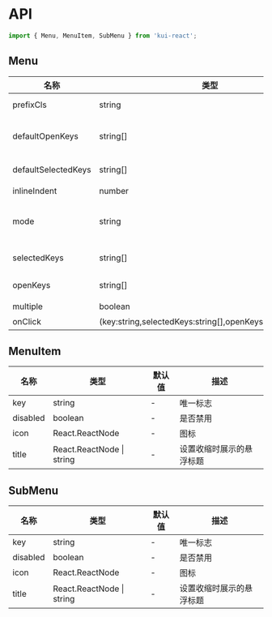 # API

```jsx
import { Menu, MenuItem, SubMenu } from 'kui-react';
```

## Menu

| 名称                | 类型                                                       | 默认值   | 描述                                                              |
| ------------------- | ---------------------------------------------------------- | -------- | ----------------------------------------------------------------- |
| prefixCls           | string                                                     | k-menu   | 组件样式名                                                        |
| defaultOpenKeys     | string[]                                                   | -        | 初始展开 SubMenu 菜单项 key 数组                                  |
| defaultSelectedKeys | string[]                                                   | -        | 初始选中菜单项 key 数组                                           |
| inlineIndent        | number                                                     | 24       | 菜单缩进宽度                                                      |
| mode                | string                                                     | 'inline' | 菜单模式，可选 'inline' 'vertical' 'horizontal' 'inlineCollapsed' |
| selectedKeys        | string[]                                                   | -        | 选中菜单项 key 数组                                               |
| openKeys            | string[]                                                   | -        | 展开 SubMenu 菜单项 key 数组                                      |
| multiple            | boolean                                                    | -        | 是否可多选                                                        |
| onClick             | (key:string,selectedKeys:string[],openKeys:string[])=>void | -        | 单击菜单时回调                                                    |

## MenuItem

| 名称     | 类型                      | 默认值 | 描述                     |
| -------- | ------------------------- | ------ | ------------------------ |
| key      | string                    | -      | 唯一标志                 |
| disabled | boolean                   | -      | 是否禁用                 |
| icon     | React.ReactNode           | -      | 图标                     |
| title    | React.ReactNode \| string | -      | 设置收缩时展示的悬浮标题 |

## SubMenu

| 名称     | 类型                      | 默认值 | 描述                     |
| -------- | ------------------------- | ------ | ------------------------ |
| key      | string                    | -      | 唯一标志                 |
| disabled | boolean                   | -      | 是否禁用                 |
| icon     | React.ReactNode           | -      | 图标                     |
| title    | React.ReactNode \| string | -      | 设置收缩时展示的悬浮标题 |
